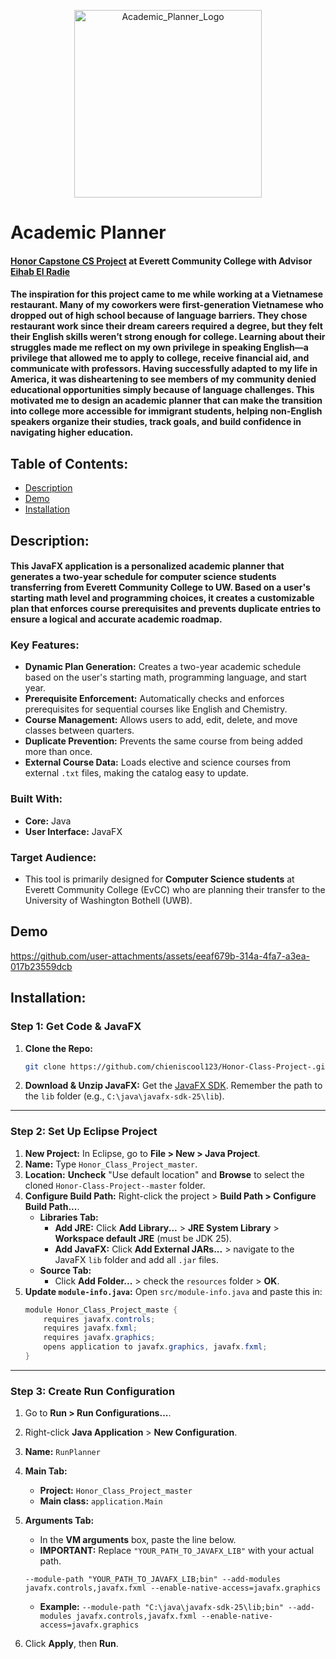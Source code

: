 <p align="center">
  <img width="300" height="300" alt="Academic_Planner_Logo" 
       src="https://github.com/user-attachments/assets/42e20c5b-98cf-489a-918d-1e07714886b7" />
</p>

# Academic Planner 
#### [Honor Capstone CS Project](https://www.everettcc.edu/programs/academic-resources/honors-program/featured-honors-students) at Everett Community College with Advisor [Eihab El Radie](https://www.linkedin.com/in/eihabelradie/)
#### The inspiration for this project came to me while working at a Vietnamese restaurant. Many of my coworkers were first-generation Vietnamese who dropped out of high school because of language barriers. They chose restaurant work since their dream careers required a degree, but they felt their English skills weren’t strong enough for college. Learning about their struggles made me reflect on my own privilege in speaking English—a privilege that allowed me to apply to college, receive financial aid, and communicate with professors. Having successfully adapted to my life in America, it was disheartening to see members of my community denied educational opportunities simply because of language challenges. This motivated me to design an academic planner that can make the transition into college more accessible for immigrant students, helping non-English speakers organize their studies, track goals, and build confidence in navigating higher education.

## Table of Contents: 
- [Description](#description)
- [Demo](#demo)
- [Installation](#installation)


## Description:
#### This JavaFX application is a personalized academic planner that generates a two-year schedule for computer science students transferring from Everett Community College to UW. Based on a user's starting math level and programming choices, it creates a customizable plan that enforces course prerequisites and prevents duplicate entries to ensure a logical and accurate academic roadmap.

### Key Features:
* **Dynamic Plan Generation:** Creates a two-year academic schedule based on the user's starting math, programming language, and start year.
* **Prerequisite Enforcement:** Automatically checks and enforces prerequisites for sequential courses like English and Chemistry.
* **Course Management:** Allows users to add, edit, delete, and move classes between quarters.
* **Duplicate Prevention:** Prevents the same course from being added more than once.
* **External Course Data:** Loads elective and science courses from external `.txt` files, making the catalog easy to update.

### Built With:
* **Core:** Java
* **User Interface:** JavaFX

### Target Audience:
* This tool is primarily designed for **Computer Science students** at Everett Community College (EvCC) who are planning their transfer to the University of Washington Bothell (UWB).
## Demo 


https://github.com/user-attachments/assets/eeaf679b-314a-4fa7-a3ea-017b23559dcb




## Installation:
### Step 1: Get Code & JavaFX
1.  **Clone the Repo:**
    ```bash
    git clone https://github.com/chieniscool123/Honor-Class-Project-.git
    ```
2.  **Download & Unzip JavaFX:** Get the [JavaFX SDK](https://gluonhq.com/products/javafx/). Remember the path to the `lib` folder (e.g., `C:\java\javafx-sdk-25\lib`).

---
### Step 2: Set Up Eclipse Project
1.  **New Project:** In Eclipse, go to **File > New > Java Project**.
2.  **Name:** Type `Honor_Class_Project_master`.
3.  **Location:** **Uncheck** "Use default location" and **Browse** to select the cloned `Honor-Class-Project--master` folder.
4.  **Configure Build Path:** Right-click the project > **Build Path > Configure Build Path...**.
    * **Libraries Tab:**
        * **Add JRE:** Click **Add Library...** > **JRE System Library** > **Workspace default JRE** (must be JDK 25).
        * **Add JavaFX:** Click **Add External JARs...** > navigate to the JavaFX `lib` folder and add all `.jar` files.
    * **Source Tab:**
        * Click **Add Folder...** > check the `resources` folder > **OK**.
5.  **Update `module-info.java`:** Open `src/module-info.java` and paste this in:
    ```java
    module Honor_Class_Project_maste {
        requires javafx.controls;
        requires javafx.fxml;
        requires javafx.graphics; 
        opens application to javafx.graphics, javafx.fxml;
    }
    ```
---
### Step 3: Create Run Configuration
1.  Go to **Run > Run Configurations...**.
2.  Right-click **Java Application** > **New Configuration**.
3.  **Name:** `RunPlanner`
4.  **Main Tab:**
    * **Project:** `Honor_Class_Project_master`
    * **Main class:** `application.Main`
5.  **Arguments Tab:**
    * In the **VM arguments** box, paste the line below.
    * **IMPORTANT:** Replace `"YOUR_PATH_TO_JAVAFX_LIB"` with your actual path.

    ```
    --module-path "YOUR_PATH_TO_JAVAFX_LIB;bin" --add-modules javafx.controls,javafx.fxml --enable-native-access=javafx.graphics
    ```
    * **Example:**
        `--module-path "C:\java\javafx-sdk-25\lib;bin" --add-modules javafx.controls,javafx.fxml --enable-native-access=javafx.graphics`

6.  Click **Apply**, then **Run**.


